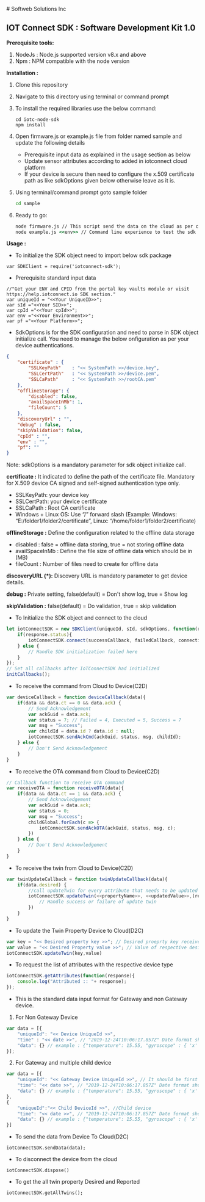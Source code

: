 ﻿﻿# Softweb Solutions Inc

## IOT Connect SDK : Software Development Kit 1.0

**Prerequisite tools:**

1. NodeJs : Node.js supported version v8.x and above
2. Npm : NPM compatible with the node version

**Installation :**

1. Clone this repository
2. Navigate to this directory using terminal or command prompt
3. To install the required libraries use the below command:

   ```
   cd iotc-node-sdk
   npm install
   ```
4. Open firmware.js or example.js file from folder named sample and update the following details

   - Prerequisite input data as explained in the usage section as below
   - Update sensor attributes according to added in iotconnect cloud platform
   - If your device is secure then need to configure the x.509 certificate path as like sdkOptions given below otherwise leave as it is.
5. Using terminal/command prompt goto sample folder

   ```cmd
   cd sample
   ```
6. Ready to go:

   ```cmd
   node firmware.js // This script send the data on the cloud as per configured device detail
   node example.js <<env>> // Command line experience to test the sdk
   ```

**Usage :**

- To initialize the SDK object need to import below sdk package

```node
var SDKClient = require('iotconnect-sdk');
```

- Prerequisite standard input data

```node
//"Get your ENV and CPID from the portal key vaults module or visit https://help.iotconnect.io SDK section."
var uniqueId = "<<Your UniqueID>>"; 
var sId ="<<Your SID>>";
var cpId ="<<Your cpId>>";
var env ="<<Your Environment>>";
var pf ="<<Your Platform>>";
```

- SdkOptions is for the SDK configuration and need to parse in SDK object initialize call. You need to manage the below onfiguration as per your device authentications.

```json
{
    "certificate" : {
        "SSLKeyPath"	: "<< SystemPath >>/device.key",
        "SSLCertPath"   : "<< SystemPath >>/device.pem",
        "SSLCaPath"     : "<< SystemPath >>/rootCA.pem" 
    },
    "offlineStorage": { 
        "disabled": false,
        "availSpaceInMb": 1,
        "fileCount": 5
    },
    "discoveryUrl" : "",
    "debug" : false,
    "skipValidation": false,
    "cpId" : "",
    "env" : "",
    "pf": ""
}
```

Note: sdkOptions is a mandatory parameter for sdk object initialize call.

**certificate :**
It indicated to define the path of the certificate file. Mandatory for X.509 device CA signed and self-signed authentication type only.
- SSLKeyPath: your device key
- SSLCertPath: your device certificate
- SSLCaPath : Root CA certificate
- Windows + Linux OS: Use “/” forward slash (Example: Windows: “E:/folder1/folder2/certificate”,
Linux: “/home/folder1/folder2/certificate)

**offlineStorage :** Define the configuration related to the offline data storage
- disabled : false = offline data storing, true = not storing offline data
- availSpaceInMb : Define the file size of offline data which should be in (MB)
- fileCount : Number of files need to create for offline data

**discoveryURL (*):** Discovery URL is mandatory parameter to get device details.

**debug :** Private setting, false(default) = Don't show log, true = Show log

**skipValidation :** false(default) = Do validation, true = skip validation

- To Initialize the SDK object and connect to the cloud

```js
let iotConnectSDK = new SDKClient(uniqueId, sId, sdkOptions, function(response){
	if(response.status){
		iotConnectSDK.connect(successCallback, failedCallback, connectionStatusCallback)
	} else {
		// Handle SDK initialization failed here
	}
});
// Set all callbacks after IoTConnectSDK had initialized
initCallbacks();

```

- To receive the command from Cloud to Device(C2D)

```js
var deviceCallback = function deviceCallback(data){ 
    if(data && data.ct == 0 && data.ack) {
        // Send Acknowledgement
        var ackGuid = data.ack;
        var status = 7; // Failed = 4, Executed = 5, Success = 7
        var msg = "Success";
        var childId = data.id ? data.id : null;
        iotConnectSDK.sendAckCmd(ackGuid, status, msg, childId);
    } else {
        // Don't Send Acknowledgement  
    }
}
```

- To receive the OTA command from Cloud to Device(C2D)

```js
// Callback function to receive OTA command
var receiveOTA = function receiveOTA(data){
    if(data && data.ct == 1 && data.ack) {
		// Send Acknowledgement
        var ackGuid = data.ack;
        var status = 0;
        var msg = "Success";
        childGlobal.forEach(c => {
            iotConnectSDK.sendAckOTA(ackGuid, status, msg, c);
        })
    } else {
		// Don't Send Acknowledgement
    }
}
```

- To receive the twin from Cloud to Device(C2D)

```js
var twinUpdateCallback = function twinUpdateCallback(data){
	if(data.desired) {
		//call updateTwin for every attribute that needs to be updated in cloud.
		iotConnectSDK.updateTwin(<<propertyName>>, <<updatedValue>>,(response)=>{
			// Handle success or failure of update twin
		})
    }
}
```

- To update the Twin Property Device to Cloud(D2C)

```js
var key = "<< Desired property key >>"; // Desired proeprty key received from Twin callback message
var value = "<< Desired Property value >>"; // Value of respective desired property
iotConnectSDK.updateTwin(key,value)
```

- To request the list of attributes with the respective device type

```js
iotConnectSDK.getAttributes(function(response){
	console.log("Attributed :: "+ response);
});
```

- This is the standard data input format for Gateway and non Gateway device.

1. For Non Gateway Device

```js
var data = [{
    "uniqueId": "<< Device UniqueId >>",
    "time" : "<< date >>", // "2019-12-24T10:06:17.857Z" Date format should be as defined
    "data": {} // example : {"temperature": 15.55, "gyroscope" : { 'x' : -1.2 }}
}];
```

2. For Gateway and multiple child device

```js
var data = [{
	"uniqueId": "<< Gateway Device UniqueId >>", // It should be first element
	"time": "<< date >>", // "2019-12-24T10:06:17.857Z" Date format should be as defined
	"data": {} // example : {"temperature": 15.55, "gyroscope" : { 'x' : -1.2 }}
},
{
	"uniqueId":"<< Child DeviceId >>", //Child device
	"time": "<< date >>", // "2019-12-24T10:06:17.857Z" Date format should be as defined
	"data": {} // example : {"temperature": 15.55, "gyroscope" : { 'x' : -1.2 }}
}]
```

- To send the data from Device To Cloud(D2C)

```node
iotConnectSDK.sendData(data);
```

- To disconnect the device from the cloud

```node
iotConnectSDK.dispose()
```

- To get the all twin property Desired and Reported

```node
iotConnectSDK.getAllTwins();
```
